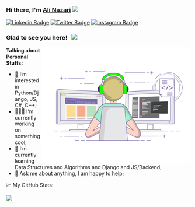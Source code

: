 ### Hi there, I'm <a href="https://github.com/mr-nazari/" target="_blank">Ali Nazari</a> <img src="https://media.giphy.com/media/hvRJCLFzcasrR4ia7z/giphy.gif" width="25px">

[![Linkedin Badge](https://img.shields.io/badge/-LinkedIn-0e76a8?style=flat-square&logo=Linkedin&logoColor=white)](https://www.linkedin.com/in/nazarigh)
[![Twitter Badge](https://img.shields.io/badge/-Twitter-00acee?style=flat-square&logo=Twitter&logoColor=white)](https://twitter.com/alinazarigh)
[![Instagram Badge](https://img.shields.io/badge/-Instagram-e4405f?style=flat-square&logo=Instagram&logoColor=white)](https://www.instagram.com/alinazari_gh/)

### Glad to see you here! &nbsp; ![](https://visitor-badge.glitch.me/badge?page_id=mr-nazari.mr-nazari)

<img align="right" alt="GIF" src="https://github.com/mr-nazari/mr-nazari/blob/main/coding.gif" width="408" height="318" />

**Talking about Personal Stuffs:**

- 👀 I’m interested in Python/Django, JS, C#, C++;
- 👨🏻‍💻 I’m currently working on something cool;
- 🚀 I’m currently learning Data Structures and Algorithms and Django and JS/Backend;
- 💬 Ask me about anything, I am happy to help;

<p>📈 My GitHub Stats:</p>
<img height="180em" src="https://github-readme-stats.vercel.app/api?username=mr-nazari&show_icons=true&hide_border=true&&count_private=true&include_all_commits=true" />
